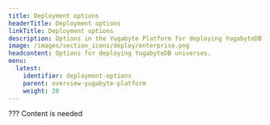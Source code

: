 ```yaml
---
title: Deployment options
headerTitle: Deployment options
linkTitle: Deployment options
description: Options in the Yugabyte Platform for deploying YugabyteDB universes.
image: /images/section_icons/deploy/enterprise.png
headcontent: Options for deploying YugabyteDB universes.
menu:
  latest:
    identifier: deployment-options
    parent: overview-yugabyte-platform
    weight: 20
---
```


??? Content is needed
